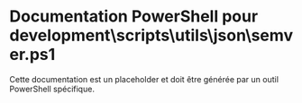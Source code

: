 # Documentation PowerShell pour development\scripts\utils\json\semver.ps1

Cette documentation est un placeholder et doit être générée par un outil PowerShell spécifique.

